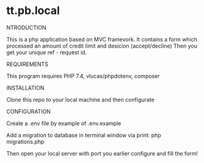 # tt.pb.local
NTRODUCTION

This is a php application based on MVC framevork. It contains a form which processed an amount of credit limit and desicion (accept/decline)
Then you get your unique ref - request id.

REQUIREMENTS

This program requires PHP 7.4, vlucas/phpdotenv, composer

INSTALLATION

Clone this repo to your local machine and then configurate

CONFIGURATION

Create a .env file by example of .env.example

Add a migration to database in terminal window via print:
php migrations.php

Then open your local server with port you earlier configure and fill the form!
